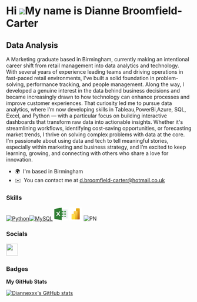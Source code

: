 Hi ![](https://user-images.githubusercontent.com/18350557/176309783-0785949b-9127-417c-8b55-ab5a4333674e.gif)My name is Dianne Broomfield-Carter
================================================================================================================================================

Data Analysis
-------------
A Marketing graduate based in Birmingham, currently making an intentional career shift from retail management into data analytics and technology. With several years of experience leading teams and driving operations in fast-paced retail environments, I’ve built a solid foundation in problem-solving, performance tracking, and people management. Along the way, I developed a genuine interest in the data behind business decisions and became increasingly drawn to how technology can enhance processes and improve customer experiences. That curiosity led me to pursue data analytics, where I’m now developing skills in Tableau,PowerBi,Azure, SQL, Excel, and Python — with a particular focus on building interactive dashboards that transform raw data into actionable insights. Whether it's streamlining workflows, identifying cost-saving opportunities, or forecasting market trends, I thrive on solving complex problems with data at the core. I’m passionate about using data and tech to tell meaningful stories, especially within marketing and business strategy, and I’m excited to keep learning, growing, and connecting with others who share a love for innovation.

* 🌍  I'm based in Birmingham
* ✉️  You can contact me at [d.broomfield-carter@hotmail.co.uk](mailto:d.broomfield-carter@hotmail.co.uk)

### Skills


<p align="left">
<a href="https://www.python.org/" target="_blank" rel="noreferrer"><img src="https://raw.githubusercontent.com/danielcranney/readme-generator/main/public/icons/skills/python-colored.svg" width="36" height="36" alt="Python" /></a><a href="https://www.mysql.com/" target="_blank" rel="noreferrer"><img src="https://raw.githubusercontent.com/danielcranney/readme-generator/main/public/icons/skills/mysql-colored.svg" width="36" height="36" alt="MySQL" /></a>
<img src="excel (1).png" alt="excel" width="36" height="36">
<img src="icons8-power-bi-2021-48.png" alt="icons8-power-bi-2021-48" width="36" height="36">
<img src="PN).png" alt="PN" width="36" height="36">

  
</p>


### Socials

<p align="left"> <a href="https://www.github.com/Diannexxx" target="_blank" rel="noreferrer"> <picture> <source media="(prefers-color-scheme: dark)" srcset="https://raw.githubusercontent.com/danielcranney/readme-generator/main/public/icons/socials/github-dark.svg" /> <source media="(prefers-color-scheme: light)" srcset="https://raw.githubusercontent.com/danielcranney/readme-generator/main/public/icons/socials/github.svg" /> <img src="https://raw.githubusercontent.com/danielcranney/readme-generator/main/public/icons/socials/github.svg" width="32" height="32" /> </picture> </a></p>

### Badges

<b>My GitHub Stats</b>

<a href="http://www.github.com/Diannexxx"><img src="https://github-readme-stats.vercel.app/api?username=DianneBC&show_icons=true&hide=&count_private=true&title_color=0891b2&text_color=ffffff&icon_color=0891b2&bg_color=1c1917&hide_border=true&show_icons=true" alt="Diannexxx's GitHub stats" /></a>
